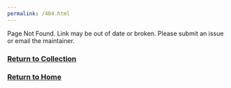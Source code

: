 ```yaml
---
permalink: /404.html
---
```


Page Not Found. Link may be out of date or broken. Please submit an issue or email the maintainer.  

### [Return to Collection](https://bafflerbach.github.io/DSM-CORE/resource-collection)
### [Return to Home](https://bafflerbach.github.io/DSM-CORE)
